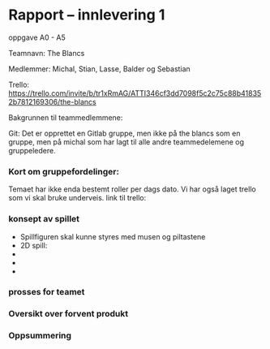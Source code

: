 # Rapport – innlevering 1

oppgave A0 - A5 

Teamnavn: The Blancs  

Medlemmer: Michal, Stian, Lasse, Balder og Sebastian

Trello: https://trello.com/invite/b/tr1xRmAG/ATTI346cf3dd7098f5c2c75c88b418352b7812169306/the-blancs


Bakgrunnen til teammedlemmene: 


Git: Det er opprettet en Gitlab gruppe, men ikke på the blancs som en gruppe, men på michal som har lagt til alle andre teammedelemene og gruppeledere. 

### Kort om gruppefordelinger: 
Temaet har ikke enda bestemt roller per dags dato. Vi har også laget trello som vi skal bruke underveis. link til trello: 

### konsept av spillet

* Spillfiguren skal kunne styres med musen og piltastene 
* 2D spill:
*
*
*

### prosses for teamet 


### Oversikt over forvent produkt


### Oppsummering 




